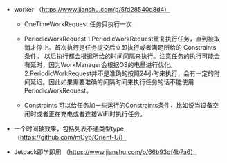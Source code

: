 - worker （https://www.jianshu.com/p/5fd28540d8d4）
  - OneTimeWorkRequest 任务只执行一次
  
  - PeriodicWorkRequest 
    1.PeriodicWorkRequest重复执行任务，直到被取消才停止。首次执行是任务提交后立即执行或者满足所给的 Constraints条件。
    以后执行都会根据所给的时间间隔来执行。注意任务的执行可能会有延时，因为WorkManager会根据OS的电量进行优化。
    2.PeriodicWorkRequest并不是准确的按照24小时来执行，会有一定的时间延迟。因此如果需要准确的间隔时间来执行任务的话不能使用PeriodicWorkRequest。
    
  - Constraints 可以给任务加一些运行的Constraints条件，比如说当设备空闲时或者正在充电或者连接WiFi时执行任务。  
    
- 一个时间轴效果，包括列表不通类型type （https://github.com/mCyp/Orient-Ui）
- Jetpack即学即用 （https://www.jianshu.com/p/66b93df4b7a6）